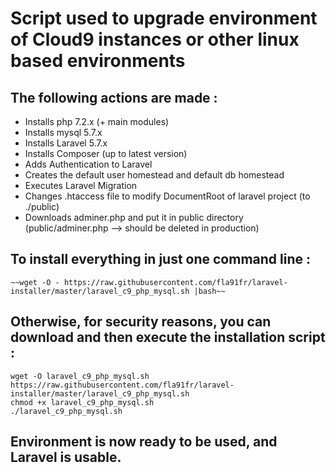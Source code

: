 # Script used to upgrade environment of Cloud9 instances or other linux based environments
## The following actions are made :
- Installs php 7.2.x (+ main modules)
- Installs mysql 5.7.x
- Installs Laravel 5.7.x
- Installs Composer (up to latest version)
- Adds Authentication to Laravel
- Creates the default user homestead and default db homestead
- Executes Laravel Migration
- Changes .htaccess file to modify DocumentRoot of laravel project (to ./public)
- Downloads adminer.php and put it in public directory (public/adminer.php --> should be deleted in production)

## To install everything in just one command line : 
```
~~wget -O - https://raw.githubusercontent.com/fla91fr/laravel-installer/master/laravel_c9_php_mysql.sh |bash~~
```

## Otherwise, for security reasons, you can download and then execute the installation script :
```
wget -O laravel_c9_php_mysql.sh https://raw.githubusercontent.com/fla91fr/laravel-installer/master/laravel_c9_php_mysql.sh
chmod +x laravel_c9_php_mysql.sh
./laravel_c9_php_mysql.sh 
```

## Environment is now ready to be used, and Laravel is usable.
